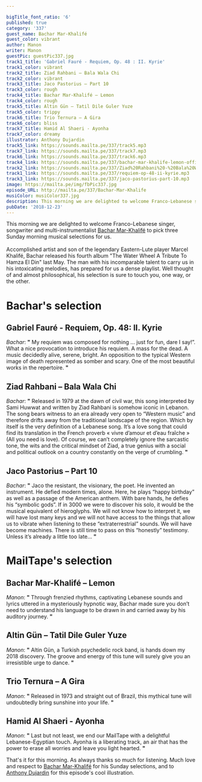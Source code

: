 ```yaml
---

bigTitle_font_ratio: '6'
published: true
category: '337'
guest_name: Bachar Mar-Khalifé
guest_color: vibrant
author: Manon
writer: Manon
guestPic: guestPic337.jpg
track1_title: 'Gabriel Fauré - Requiem, Op. 48 : II. Kyrie'
track1_color: vibrant
track2_title: Ziad Rahbani – Bala Wala Chi
track2_color: vibrant
track3_title: Jaco Pastorius – Part 10
track3_color: rough
track4_title: Bachar Mar-Khalifé – Lemon
track4_color: rough
track5_title: Altin Gün – Tatil Dile Guler Yuze
track5_color: trippy
track6_title: Trio Ternura – A Gira
track6_color: bliss
track7_title: Hamid Al Shaeri - Ayonha
track7_color: dreamy
illustrator: Anthony Dujardin
track5_link: https://sounds.mailta.pe/337/track5.mp3
track7_link: https://sounds.mailta.pe/337/track7.mp3
track6_link: https://sounds.mailta.pe/337/track6.mp3
track4_link: https://sounds.mailta.pe/337/bachar-mar-khalife-lemon-official-video.mp3
track2_link: https://sounds.mailta.pe/337/Ziad%20Rahbani%20-%20Bala%20Wala%20Chi%20%D8%A8%D9%84%D8%A7%20%D9%88%D9%84%D8%A7%20%D8%B4%D9%8A%20%28Lyric%20Video%29.mp3
track1_link: https://sounds.mailta.pe/337/requiem-op-48-ii-kyrie.mp3
track3_link: https://sounds.mailta.pe/337/jaco-pastorius-part-10.mp3
image: https://mailta.pe/img/fbPic337.jpg
episode_URL: http://mailta.pe/337/Bachar-Mar-Khalife
musiColor: musiColor337.jpg
description: This morning we are delighted to welcome Franco-Lebanese singer, songwriter and multi-instrumentalist Bachar Mar-Khalifé to pick three Sunday morning musical selections for us. Accomplished artist and son of the legendary Eastern-Lute player Marcel Khalifé, Bachar released his fourth album "The Water Wheel A Tribute To Hamza El Din" last May.
pubDate: '2018-12-23'
---
```

This morning we are delighted to welcome Franco-Lebanese singer, songwriter and multi-instrumentalist [Bachar Mar-Khalifé](https://www.facebook.com/bmkhalife/) to pick three Sunday morning musical selections for us.
<br><br>
Accomplished artist and son of the legendary Eastern-Lute player Marcel Khalifé, Bachar released his fourth album "The Water Wheel A Tribute To Hamza El Din" last May. The man with his incomparable talent to carry us in his intoxicating melodies, has prepared for us a dense playlist. Well thought of and almost philosophical, his selection is sure to touch you, one way, or the other.


# Bachar's selection

## Gabriel Fauré - Requiem, Op. 48: II. Kyrie
_Bachar_: **"** My requiem was composed for nothing … just for fun, dare I say!”. What a nice provocation to introduce his requiem. A mass for the dead. A music decidedly alive, serene, bright. An opposition to the typical Western image of death represented as somber and scary. One of the most beautiful works in the repertoire. **"** 

## Ziad Rahbani – Bala Wala Chi
_Bachar_: **"** Released in 1979 at the dawn of civil war, this song interpreted by Sami Huwwat and written by Ziad Rahbani is somehow iconic in Lebanon. The song bears witness to an era already very open to “Western music” and therefore drifts away from the traditional landscape of the region. Which by itself is the very definition of a Lebanese song. It’s a love song that could find its translation in the French proverb « vivre d’amour et d’eau fraîche » (All you need is love). Of course, we can’t completely ignore the sarcastic tone, the wits and the critical mindset of Ziad, a true genius with a social and political outlook on a country constantly on the verge of crumbling. **"** 

## Jaco Pastorius – Part 10
_Bachar_: **"** Jaco the resistant, the visionary, the poet. He invented an instrument. He defied modern times, alone. Here, he plays “happy birthday” as well as a passage of the American anthem. With bare hands, he defies his “symbolic gods”. If in 3000 we were to discover his solo, it would be the musical equivalent of hieroglyphs. We will not know how to interpret it, we will have lost many keys and we will not have access to the things that allow us to vibrate when listening to these “extraterrestrial” sounds. We will have become machines. There is still time to pass on this “honestly” testimony. Unless it’s already a little too late… **"** 


# MailTape's selection

## Bachar Mar-Khalifé – Lemon
_Manon_: **"** Through frenzied rhythms, captivating Lebanese sounds and lyrics uttered in a mysteriously hypnotic way, Bachar made sure you don’t need to understand his language to be drawn in and carried away by his auditory journey. **"** 

## Altin Gün – Tatil Dile Guler Yuze
_Manon_: **"** Altin Gün, a Turkish psychedelic rock band, is hands down my 2018 discovery. The groove and energy of this tune will surely give you an irresistible urge to dance. **"** 

## Trio Ternura – A Gira
_Manon_: **"** Released in 1973 and straight out of Brazil, this mythical tune will undoubtedly bring sunshine into your life. **"** 

## Hamid Al Shaeri - Ayonha
_Manon_: **"** Last but not least, we end our MailTape with a delightful Lebanese-Egyptian touch. Ayonha is a liberating track, an air that has the power to erase all worries and leave you light hearted. **"** 


That's it for this morning. As always thanks so much for listening. Much love and respect to [Bachar Mar-Khalifé](https://www.facebook.com/bmkhalife/) for his Sunday selections, and to [Anthony Dujardin](https://www.instagram.com/fromthegarden/) for this episode's cool illustration.
